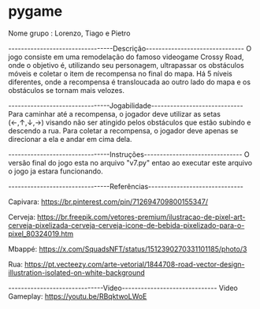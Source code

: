 # pygame

Nome grupo : Lorenzo, Tiago e Pietro

---------------------------------Descrição-------------------------------
O jogo consiste em uma remodelação do famoso videogame Crossy Road, onde o objetivo é, utilizando seu personagem, ultrapassar os obstáculos móveis e coletar o item de recompensa 
no final do mapa. Há 5 níveis diferentes, onde a recompensa é transloucada ao outro lado do mapa e os obstáculos se tornam mais velozes.


--------------------------------Jogabilidade-----------------------------
Para caminhar até a recompensa, o jogador deve utilizar as setas (←,↑,↓,→) visando não ser atingido pelos obstáculos que estão subindo e descendo a rua. Para coletar a recompensa, o jogador deve apenas se direcionar a ela e andar em cima dela.


--------------------------------Instruções-------------------------------
O versão final do jogo esta no arquivo "v7.py" entao ao executar este arquivo o jogo ja estara funcionando.


--------------------------------Referências------------------------------

Capivara: https://br.pinterest.com/pin/712694709800155347/

Cerveja: https://br.freepik.com/vetores-premium/ilustracao-de-pixel-art-cerveja-pixelizada-cerveja-cerveja-icone-de-bebida-pixelizado-para-o-pixel_80324019.htm

Mbappé: https://x.com/SquadsNFT/status/1512390270331101185/photo/3

Rua: https://pt.vecteezy.com/arte-vetorial/1844708-road-vector-design-illustration-isolated-on-white-background

------------------------------Video------------------------------
Video Gameplay: https://youtu.be/RBqktwoLWoE

